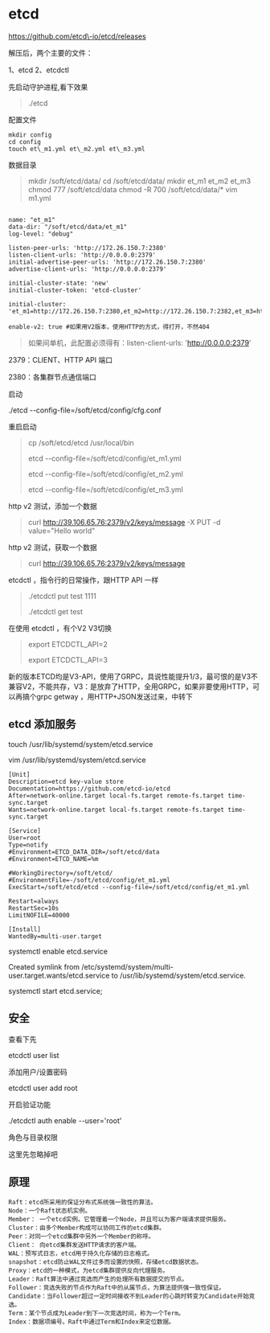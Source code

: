# etcd

https://github.com/etcd\-io/etcd/releases

解压后，两个主要的文件：

1、etcd
2、etcdctl

先启动守护进程,看下效果

> ./etcd

配置文件

```
mkdir config
cd config
touch et\_m1.yml et\_m2.yml et\_m3.yml
```


数据目录

> mkdir /soft/etcd/data/
> cd /soft/etcd/data/
> mkdir et\_m1 et\_m2 et\_m3
> chmod 777 /soft/etcd/data
> chmod \-R 700 /soft/etcd/data/\*
> vim m1.yml

```

name: "et_m1"
data-dir: "/soft/etcd/data/et_m1"
log-level: "debug"

listen-peer-urls: 'http://172.26.150.7:2380'
listen-client-urls: 'http://0.0.0.0:2379'
initial-advertise-peer-urls: 'http://172.26.150.7:2380'
advertise-client-urls: 'http://0.0.0.0:2379'

initial-cluster-state: 'new'
initial-cluster-token: 'etcd-cluster'

initial-cluster: 'et_m1=http://172.26.150.7:2380,et_m2=http://172.26.150.7:2382,et_m3=http://172.26.150.7:2384'

enable-v2: true #如果用V2版本，使用HTTP的方式，得打开，不然404

```

> 如果间单机，此配置必须得有：listen\-client\-urls: 'http://0.0.0.0:2379'

2379：CLIENT、HTTP API 端口

2380：各集群节点通信端口

启动

./etcd \-\-config\-file=/soft/etcd/config/cfg.conf

重启启动

> cp /soft/etcd/etcd /usr/local/bin
> 
> 
> etcd \-\-config\-file=/soft/etcd/config/et\_m1.yml
> 
> 
> etcd \-\-config\-file=/soft/etcd/config/et\_m2.yml
> 
> 
> etcd \-\-config\-file=/soft/etcd/config/et\_m3.yml

http v2 测试，添加一个数据

> curl http://39.106.65.76:2379/v2/keys/message \-X PUT \-d value="Hello world"

http v2 测试，获取一个数据

> curl http://39.106.65.76:2379/v2/keys/message

etcdctl ，指令行的日常操作，跟HTTP API 一样

> ./etcdctl put test 1111
> 
> 
> ./etcdctl get test

在使用 etcdctl ，有个V2 V3切换

> export ETCDCTL\_API=2
> 
> 
> export ETCDCTL\_API=3

新的版本ETCD均是V3\-API，使用了GRPC，具说性能提升1/3，最可恨的是V3不兼容V2，不能共存，V3：是放弃了HTTP，全用GRPC，如果非要使用HTTP，可以再搞个grpc getway ，用HTTP\+JSON发送过来，中转下

## etcd 添加服务

touch /usr/lib/systemd/system/etcd.service

vim /usr/lib/systemd/system/etcd.service

```
[Unit]
Description=etcd key-value store
Documentation=https://github.com/etcd-io/etcd
After=network-online.target local-fs.target remote-fs.target time-sync.target
Wants=network-online.target local-fs.target remote-fs.target time-sync.target

[Service]
User=root
Type=notify
#Environment=ETCD_DATA_DIR=/soft/etcd/data
#Environment=ETCD_NAME=%m

#WorkingDirectory=/soft/etcd/
#EnvironmentFile=-/soft/etcd/config/et_m1.yml
ExecStart=/soft/etcd/etcd --config-file=/soft/etcd/config/et_m1.yml

Restart=always
RestartSec=10s
LimitNOFILE=40000

[Install]
WantedBy=multi-user.target
```

systemctl enable etcd.service

Created symlink from /etc/systemd/system/multi\-user.target.wants/etcd.service to /usr/lib/systemd/system/etcd.service.

systemctl start etcd.service;

## 安全

查看下先

etcdctl user list

添加用户/设置密码

etcdctl user add root

开启验证功能

./etcdctl auth enable \-\-user='root'

角色与目录权限

这里先忽略掉吧

## 原理

```
Raft：etcd所采用的保证分布式系统强一致性的算法。
Node：一个Raft状态机实例。
Member： 一个etcd实例。它管理着一个Node，并且可以为客户端请求提供服务。
Cluster：由多个Member构成可以协同工作的etcd集群。
Peer：对同一个etcd集群中另外一个Member的称呼。
Client： 向etcd集群发送HTTP请求的客户端。
WAL：预写式日志，etcd用于持久化存储的日志格式。
snapshot：etcd防止WAL文件过多而设置的快照，存储etcd数据状态。
Proxy：etcd的一种模式，为etcd集群提供反向代理服务。
Leader：Raft算法中通过竞选而产生的处理所有数据提交的节点。
Follower：竞选失败的节点作为Raft中的从属节点，为算法提供强一致性保证。
Candidate：当Follower超过一定时间接收不到Leader的心跳时转变为Candidate开始竞选。
Term：某个节点成为Leader到下一次竞选时间，称为一个Term。
Index：数据项编号。Raft中通过Term和Index来定位数据。
```
